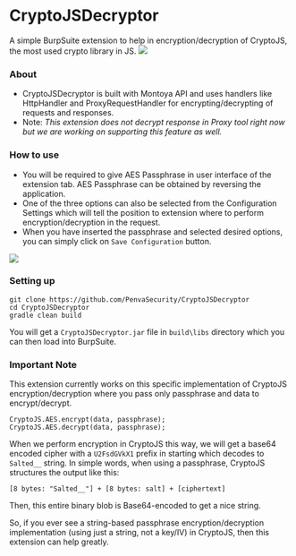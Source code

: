 # CryptoJSDecryptor
A simple BurpSuite extension to help in encryption/decryption of CryptoJS, the most used crypto library in JS.
<img src="https://i.postimg.cc/Gt6ktD9Y/cryptojsdecryptor.png">

### About
- CryptoJSDecryptor is built with Montoya API and uses handlers like HttpHandler and ProxyRequestHandler for encrypting/decrypting of requests and responses.
- Note: *This extension does not decrypt response in Proxy tool right now but we are working on supporting this feature as well.*

### How to use
- You will be required to give AES Passphrase in user interface of the extension tab. AES Passphrase can be obtained by reversing the application.
- One of the three options can also be selected from the Configuration Settings which will tell the position to extension where to perform encryption/decryption in the request.
- When you have inserted the passphrase and selected desired options, you can simply click on `Save Configuration` button.
<img src="https://i.postimg.cc/vmGbvX03/config-saved.png">

### Setting up
```
git clone https://github.com/PenvaSecurity/CryptoJSDecryptor
cd CryptoJSDecryptor
gradle clean build
```
You will get a `CryptoJSDecryptor.jar` file in `build\libs` directory which you can then load into BurpSuite.

### Important Note
This extension currently works on this specific implementation of CryptoJS encryption/decryption where you pass only passphrase and data to encrypt/decrypt.
```
CryptoJS.AES.encrypt(data, passphrase);
CryptoJS.AES.decrypt(data, passphrase);
```
When we perform encryption in CryptoJS this way, we will get a base64 encoded cipher with a `U2FsdGVkX1` prefix in starting which decodes to `Salted__` string.
In simple words, when using a passphrase, CryptoJS structures the output like this:
```
[8 bytes: "Salted__"] + [8 bytes: salt] + [ciphertext]
```
Then, this entire binary blob is Base64-encoded to get a nice string.

So, if you ever see a string-based passphrase encryption/decryption implementation (using just a string, not a key/IV) in CryptoJS, then this extension can help greatly.
